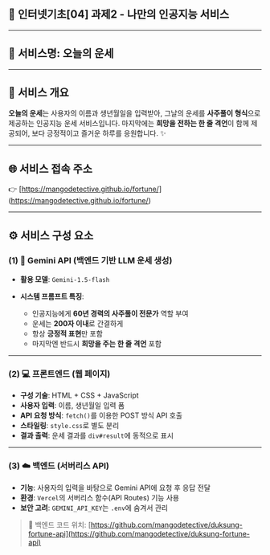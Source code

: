 ## 📄 인터넷기초\[04] 과제2 - 나만의 인공지능 서비스

---

## 🧧 서비스명: **오늘의 운세**

---

## 📝 서비스 개요

**오늘의 운세**는 사용자의 이름과 생년월일을 입력받아,
그날의 운세를 **사주풀이 형식**으로 제공하는 인공지능 운세 서비스입니다.
마지막에는 **희망을 전하는 한 줄 격언**이 함께 제공되어,
보다 긍정적이고 즐거운 하루를 응원합니다. ✨

---

## 🌐 서비스 접속 주소

👉 [https://mangodetective.github.io/fortune/]
(https://mangodetective.github.io/fortune/)

---

## ⚙️ 서비스 구성 요소

### (1) 📡 Gemini API (백엔드 기반 LLM 운세 생성)

* **활용 모델**: `Gemini-1.5-flash`
* **시스템 프롬프트 특징**:

  * 인공지능에게 **60년 경력의 사주풀이 전문가** 역할 부여
  * 운세는 **200자 이내**로 간결하게
  * 항상 **긍정적 표현**만 포함
  * 마지막엔 반드시 **희망을 주는 한 줄 격언** 포함

---

### (2) 💻 프론트엔드 (웹 페이지)

* **구성 기술**: HTML + CSS + JavaScript
* **사용자 입력**: 이름, 생년월일 입력 폼
* **API 요청 방식**: `fetch()`를 이용한 POST 방식 API 호출
* **스타일링**: `style.css`로 별도 분리
* **결과 출력**: 운세 결과를 `div#result`에 동적으로 표시

---

### (3) ☁️ 백엔드 (서버리스 API)

* **기능**: 사용자의 입력을 바탕으로 Gemini API에 요청 후 응답 전달
* **환경**: `Vercel`의 서버리스 함수(API Routes) 기능 사용
* **보안 고려**: `GEMINI_API_KEY`는 `.env`에 숨겨서 관리

> 📁 백엔드 코드 위치:
> [https://github.com/mangodetective/duksung-fortune-api](https://github.com/mangodetective/duksung-fortune-api)